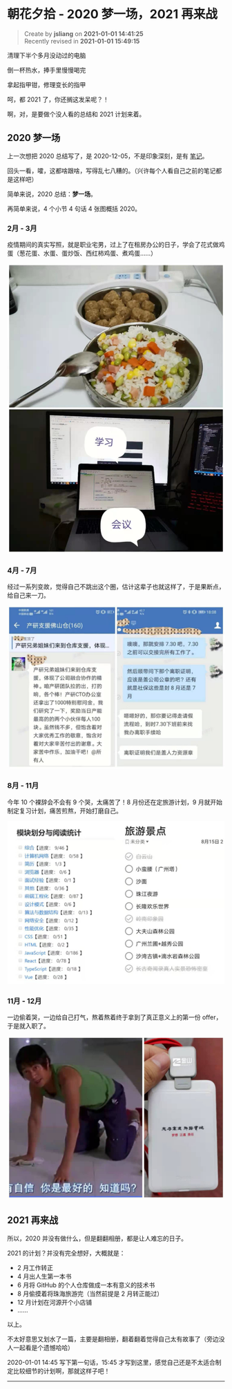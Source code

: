 朝花夕拾 - 2020 梦一场，2021 再来战
===

> Create by **jsliang** on **2021-01-01 14:41:25**  
> Recently revised in **2021-01-01 15:49:15**

清理下半个多月没动过的电脑

倒一杯热水，捧手里慢慢喝完

拿起指甲钳，修理变长的指甲

呵，都 2021 了，你还搁这发呆呢？！

啊，对，是要做个没人看的总结和 2021 计划来着。

## 2020 梦一场

上一次想把 2020 总结写了，是 2020-12-05，不是印象深刻，是有 [笔记](https://github.com/LiangJunrong/document-library/blob/master/%E7%B3%BB%E5%88%97-%E4%B8%AA%E4%BA%BA%E7%94%9F%E6%B4%BB/%E5%A4%A7%E4%BA%8B%E8%AE%B0%E5%BD%95/2020/2020-12-05.md)。

回头一看，嚯，这都啥跟啥，写得乱七八糟的。（兴许每个人看自己之前的笔记都是这样吧）

简单来说，2020 总结：**梦一场**。

再简单来说，4 个小节 4 句话 4 张图概括 2020。

### 2月 - 3月

疫情期间的真实写照，就是职业宅男，过上了在租房办公的日子，学会了花式做鸡蛋（葱花蛋、水蛋、蛋炒饭、西红柿鸡蛋、煮鸡蛋……）

![图](./img/0101-1.jpg)

### 4月 - 7月

经过一系列变故，觉得自己不跳出这个圈，估计这辈子也就这样了，于是果断点，给自己来一刀。

![图](./img/0101-2.jpg)

### 8月 - 11月

今年 10 个裸辞会不会有 9 个哭，太痛苦了！8 月份还在定旅游计划，9 月就开始制定复习计划，痛苦煎熬，开始打磨自己。

![图](./img/0101-3.jpg)

### 11月 - 12月

一边偷着哭，一边给自己打气，熬着熬着终于拿到了真正意义上的第一份 offer，于是就入职了。

![图](./img/0101-4.jpg)

## 2021 再来战

所以，2020 并没有做什么，但是翻翻相册，都是让人难忘的日子。

2021 的计划？并没有完全想好，大概就是：

* 2 月工作转正
* 4 月出人生第一本书
* 6 月将 GitHub 的个人仓库做成一本有意义的技术书
* 8 月偷摸着将珠海旅游完（当然前提是 2 月转正能过）
* 12 月计划在河源开个小店铺
* ……

以上。

不太好意思又划水了一篇，主要是翻相册，翻着翻着觉得自己太有故事了（旁边没人一起看是个遗憾哈哈）

2020-01-01 14:45 写下第一句话，15:45 才写到这里，感觉自己还是不太适合制定比较细节的计划啊，那就这样子吧！

---


